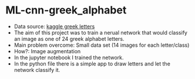 # ML-cnn-greek_alphabet
* Data source: [kaggle greek letters](https://www.kaggle.com/datasets/katianakontolati/classification-of-handwritten-greek-letters)
* The aim of this project was to train a nerual network that would classify an image as one of 24 greek alphabet letters.
* Main problem overcome: Small data set (14 images for each letter/class)
* How?: Image augmentation
* In the jupyter notebook I trained the network.
* In the python file there is a simple app to draw letters and let the network classify it.
